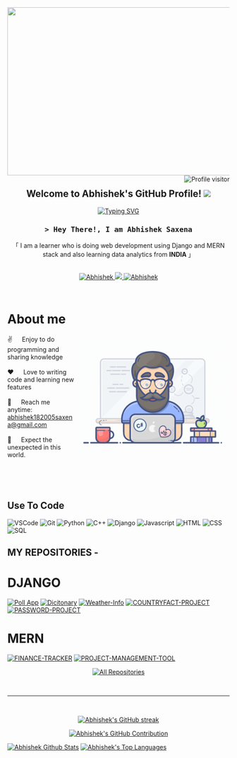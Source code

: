 <img align="center" src="https://user-images.githubusercontent.com/74038190/225813708-98b745f2-7d22-48cf-9150-083f1b00d6c9.gif" height="380px" width="1200px">
<a href="https://komarev.com/ghpvc/?username=Abhishek182005">
  <img align="right" src="https://komarev.com/ghpvc/?username=Abhishek182005&label=Visitors&color=0e75b6&style=flat" alt="Profile visitor" />
</a>
<h2 align="center">
  Welcome to Abhishek's GitHub Profile!
  <img src="https://media.giphy.com/media/hvRJCLFzcasrR4ia7z/giphy.gif" width="28">
</h2>



<p align="center">
<a href="https://git.io/typing-svg"><img src="https://readme-typing-svg.herokuapp.com?font=Fira+Code&pause=1000&center=true&random=false&width=435&lines=Learning+Programmer;Django+Framework+%26+MERN+Developer;Python+%26+C%2B%2B+Programmer;Always+Learning+New+Things" alt="Typing SVG" /></a>
</p>




<!-- Intro  -->
<h3 align="center">
        <samp>&gt; Hey There!, I am
               <b>Abhishek Saxena</b>
        </samp>
</h3>


<p align="center"> 
    「 I am a learner who is doing web development using Django and MERN stack and also learning data analytics from  <b>INDIA</b> 」
    <br>
    <br>
  </samp>
</p>

<p align="center">
 <a href="https://www.linkedin.com/in/abhishek-saxena182005/" target="_blank">
  <img src="https://img.shields.io/badge/LinkedIn-0077B5?style=for-the-badge&logo=linkedin&logoColor=white" alt="Abhishek"/>
 </a>
 <a href="https://x.com/Abhishe13243" target="_blank">
  <img src="https://img.shields.io/badge/Twitter-1DA1F2?style=for-the-badge&logo=twitter&logoColor=white" />
 </a>
 <a href="https://www.instagram.com/abhishek18_2005/" target="_blank">
  <img src="https://img.shields.io/badge/Instagram-fe4164?style=for-the-badge&logo=instagram&logoColor=white" alt="Abhishek" />
 </a> 
</p>
<br />

<!-- About Section -->
 # About me
 
<p>
 <img align="right" width="350" src="/Assets/programmer.gif" alt="Coding gif" />
  
 ✌️ &emsp; Enjoy to do programming and sharing knowledge <br/><br/>
 ❤️ &emsp; Love to writing code and learning new features<br/><br/>
 📧 &emsp; Reach me anytime: abhishek182005saxena@gmail.com<br/><br/>
 💬 &emsp; Expect the unexpected in this world.

</p>

<br>
<br>
<br>

## Use To Code

![VSCode](https://img.shields.io/badge/Visual_Studio-0078d7?style=for-the-badge&logo=visual%20studio&logoColor=white)
![Git](https://img.shields.io/badge/Git-F05032?style=for-the-badge&logo=git&logoColor=white)
![Python](https://img.shields.io/badge/python-3670A0?style=for-the-badge&logo=python&logoColor=ffdd54)
![C++](https://img.shields.io/badge/-C++-blue?logo=cplusplus)
![Django](https://img.shields.io/badge/Django-092E20?style=for-the-badge&logo=django&logoColor=green)
![Javascript](https://shields.io/badge/JavaScript-F7DF1E?logo=JavaScript&logoColor=000&style=flat-square)
![HTML](https://camo.githubusercontent.com/bfe6a48836e87b13a16f1f56f88fee428475c2ac29247992ec9b8bcc7154f881/68747470733a2f2f696d672e736869656c64732e696f2f62616467652f48544d4c352d4533344632363f7374796c653d666f722d7468652d6261646765266c6f676f3d68746d6c35266c6f676f436f6c6f723d7768697465)
![CSS](https://camo.githubusercontent.com/472c222e8f240a48ae51cd9b082a1b857be809dcd851a25150890c2da50c13a5/68747470733a2f2f696d672e736869656c64732e696f2f62616467652f435353332d3135373242363f7374796c653d666f722d7468652d6261646765266c6f676f3d63737333266c6f676f436f6c6f723d7768697465)
![SQL](https://img.shields.io/badge/-SQL-fff?style=flat&logo=Microsoft-SQL-Server&logoColor=blue)
<br/>

## MY REPOSITORIES -
# DJANGO

[![Poll App](https://github-readme-stats.vercel.app/api/pin/?username=Abhishek182005&repo=Pollapp-Django&border_color=7F3FBF&bg_color=0D1117&title_color=C9D1D9&text_color=8B949E&icon_color=7F3FBF)](https://github.com/Abhishek182005/Pollapp-Django)
[![Dicitonary](https://github-readme-stats.vercel.app/api/pin/?username=Abhishek182005&repo=Dictionary-Django&border_color=7F3FBF&bg_color=0D1117&title_color=C9D1D9&text_color=8B949E&icon_color=7F3FBF)](https://github.com/Abhishek182005/Dictionary-Django)
[![Weather-Info](https://github-readme-stats.vercel.app/api/pin/?username=Abhishek182005&repo=Weatherapp-Django&border_color=7F3FBF&bg_color=0D1117&title_color=C9D1D9&text_color=8B949E&icon_color=7F3FBF)](https://github.com/Abhishek182005/Weatherapp-Django)
[![COUNTRYFACT-PROJECT](https://github-readme-stats.vercel.app/api/pin/?username=Abhishek182005&repo=COUNTRYFACT-PROJECT&border_color=7F3FBF&bg_color=0D1117&title_color=C9D1D9&text_color=8B949E&icon_color=7F3FBF)](https://github.com/Abhishek182005/COUNTRYFACT-PROJECT)
[![PASSWORD-PROJECT](https://github-readme-stats.vercel.app/api/pin/?username=Abhishek182005&repo=PASSWORD-PROJECT&border_color=7F3FBF&bg_color=0D1117&title_color=C9D1D9&text_color=8B949E&icon_color=7F3FBF)](https://github.com/Abhishek182005/PASSWORD-PROJECT)

# MERN
[![FINANCE-TRACKER](https://github-readme-stats.vercel.app/api/pin/?username=Abhishek182005&repo=FINANCE-TRACKER&border_color=7F3FBF&bg_color=0D1117&title_color=C9D1D9&text_color=8B949E&icon_color=7F3FBF)](https://github.com/Abhishek182005/FINANCE-TRACKER)
[![PROJECT-MANAGEMENT-TOOL](https://github-readme-stats.vercel.app/api/pin/?username=Abhishek182005&repo=Encryptix_taskno6-PROJECT-MANAGEMENT-TOOL&border_color=7F3FBF&bg_color=0D1117&title_color=C9D1D9&text_color=8B949E&icon_color=7F3FBF)](https://github.com/Abhishek182005/Encryptix_taskno6-PROJECT-MANAGEMENT-TOOL)


  <p align="center">
  <a href="https://github.com/Abhishek182005?tab=repositories" target="_blank"><img alt="All Repositories" title="All Repositories" src="https://img.shields.io/badge/-All%20Repos-2962FF?style=for-the-badge&logo=koding&logoColor=white"/></a>
</p>
<br/>
<hr/>
<br/>

<p align="center">
  <a href="https://github.com/Abhishek182005">
    <img src="https://github-readme-streak-stats.herokuapp.com/?user=Abhishek182005&theme=radical&border=7F3FBF&background=0D1117" alt="Abhishek's GitHub streak"/>
  </a>
</p>

<p align="center">
  <a href="https://github.com/Abhishek182005">
    <img src="https://github-profile-summary-cards.vercel.app/api/cards/profile-details?username=Abhishek182005&theme=radical" alt="Abhishek's GitHub Contribution"/>
  </a>
</p>

<a> 
    <a href="https://github.com/Abhishek182005"><img alt="Abhishek Github Stats" src="https://denvercoder1-github-readme-stats.vercel.app/api?username=Abhishek182005&show_icons=true&count_private=true&theme=react&border_color=7F3FBF&bg_color=0D1117&title_color=F85D7F&icon_color=F8D866" height="192px" width="49.5%"/></a>
  <a href="https://github.com/Abhishek182005"><img alt="Abhishek's Top Languages" src="https://denvercoder1-github-readme-stats.vercel.app/api/top-langs/?username=Abhishek182005&langs_count=8&layout=compact&theme=react&border_color=7F3FBF&bg_color=0D1117&title_color=F85D7F&icon_color=F8D866" height="192px" width="49.5%"/></a>
  <br/>
</a>


